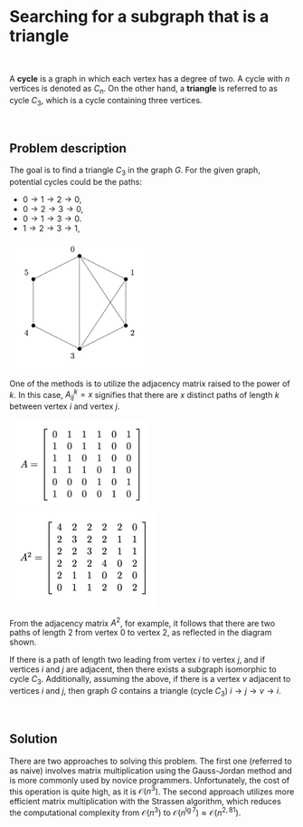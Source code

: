 # Searching for a subgraph that is a triangle

<br>

A **cycle** is a graph in which each vertex has a degree of two. A cycle with $n$ vertices is denoted as $C_n$. On the other hand, a **triangle** is referred to as cycle $C_3$, which is a cycle containing three vertices.

<br>

## Problem description

The goal is to find a triangle $C_3$ in the graph $G$. For the given graph, potential cycles could be the paths:

* $0 \rightarrow 1 \rightarrow 2 \rightarrow 0$,
* $0 \rightarrow 2 \rightarrow 3 \rightarrow 0$,
* $0 \rightarrow 1 \rightarrow 3 \rightarrow 0$.
* $1 \rightarrow 2 \rightarrow 3 \rightarrow 1$,

<img src="pictures/graph.png" width="250">

One of the methods is to utilize the adjacency matrix raised to the power of $k$. In this case, $A^{k}_{ij} = x$ signifies that there are $x$ distinct paths of length $k$ between vertex $i$ and vertex $j$.

<img src="pictures/matrix.png" width="245">

<img src="pictures/matrix2.png" width="260">

From the adjacency matrix $A^2$, for example, it follows that there are two paths of length $2$ from vertex $0$ to vertex $2$, as reflected in the diagram shown.

If there is a path of length two leading from vertex $i$ to vertex $j$, and if vertices $i$ and $j$ are adjacent, then there exists a subgraph isomorphic to cycle $C_3$. Additionally, assuming the above, if there is a vertex $v$ adjacent to vertices $i$ and $j$, then graph $G$ contains a triangle (cycle $C_3$) $i \rightarrow j \rightarrow v \rightarrow i$.

<br>

## Solution

There are two approaches to solving this problem. The first one (referred to as naive) involves matrix multiplication using the Gauss-Jordan method and is more commonly used by novice programmers. Unfortunately, the cost of this operation is quite high, as it is $\mathcal{O}(n^3)$. The second approach utilizes more efficient matrix multiplication with the Strassen algorithm, which reduces the computational complexity from $\mathcal{O}(n^3)$ to $\mathcal{O}(n^{\lg{7}}) \approx \mathcal{O}(n^{2,81})$.













